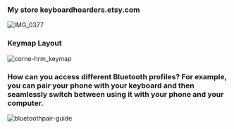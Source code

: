 ### My store keyboardhoarders.etsy.com

![IMG_0377](https://github.com/user-attachments/assets/7a48af2f-1182-445c-a5fa-1cbc5489fdba)


### Keymap Layout

![corne-hrm_keymap](https://github.com/user-attachments/assets/3ac80199-a15b-448e-9362-fd93c4d52277)



### How can you access different Bluetooth profiles? For example, you can pair your phone with your keyboard and then seamlessly switch between using it with your phone and your computer.

![bluetoothpair-guide](https://github.com/user-attachments/assets/e0e91ebb-ae41-43c8-b502-49e237e52501)
